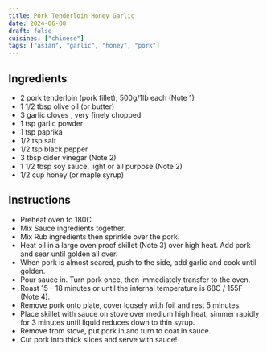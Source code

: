 ```yaml
---
title: Pork Tenderloin Honey Garlic
date: 2024-06-08
draft: false
cuisines: ["chinese"]
tags: ["asian", "garlic", "honey", "pork"]
---
```


## Ingredients
- 2 pork tenderloin (pork fillet), 500g/1lb each (Note 1)
- 1 1/2 tbsp olive oil (or butter)
- 3 garlic cloves , very finely chopped
- 1 tsp garlic powder
- 1 tsp paprika
- 1/2 tsp salt
- 1/2 tsp black pepper
- 3 tbsp cider vinegar (Note 2)
- 1 1/2 tbsp soy sauce, light or all purpose (Note 2)
- 1/2 cup honey (or maple syrup)

## Instructions
- Preheat oven to 180C.
- Mix Sauce ingredients together.
- Mix Rub ingredients then sprinkle over the pork.
- Heat oil in a large oven proof skillet (Note 3) over high heat. Add pork and sear until golden all over.
- When pork is almost seared, push to the side, add garlic and cook until golden.
- Pour sauce in. Turn pork once, then immediately transfer to the oven.
- Roast 15 - 18 minutes or until the internal temperature is 68C / 155F (Note 4).
- Remove pork onto plate, cover loosely with foil and rest 5 minutes.
- Place skillet with sauce on stove over medium high heat, simmer rapidly for 3 minutes until liquid reduces down to thin syrup.
- Remove from stove, put pork in and turn to coat in sauce.
- Cut pork into thick slices and serve with sauce!

